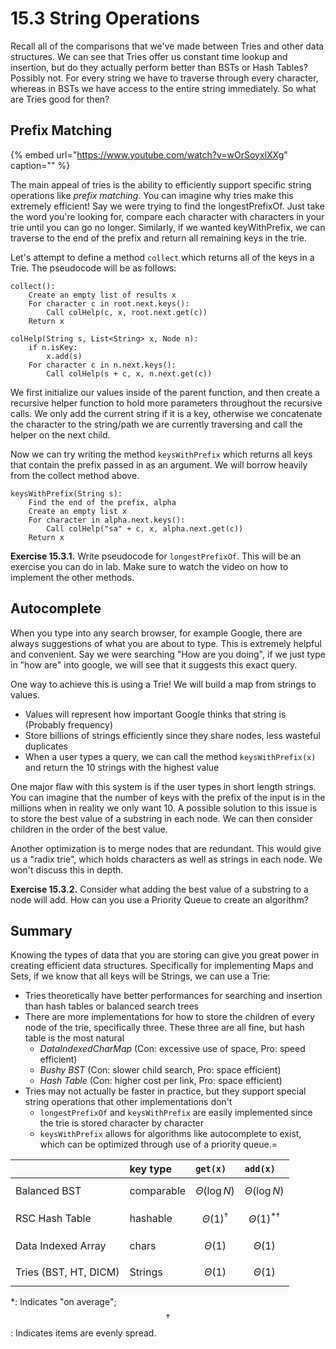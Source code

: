 # 15.3 String Operations

Recall all of the comparisons that we've made between Tries and other data structures. We can see that Tries offer us constant time lookup and insertion, but do they actually perform better than BSTs or Hash Tables? Possibly not. For every string we have to traverse through every character, whereas in BSTs we have access to the entire string immediately. So what are Tries good for then?

## Prefix Matching

{% embed url="https://www.youtube.com/watch?v=wOrSoyxlXXg" caption="" %}

The main appeal of tries is the ability to efficiently support specific string operations like _prefix matching_. You can imagine why tries make this extremely efficient! Say we were trying to find the longestPrefixOf. Just take the word you're looking for, compare each character with characters in your trie until you can go no longer. Similarly, if we wanted keyWithPrefix, we can traverse to the end of the prefix and return all remaining keys in the trie.

Let's attempt to define a method `collect` which returns all of the keys in a Trie. The pseudocode will be as follows:

```text
collect():
    Create an empty list of results x
    For character c in root.next.keys():
        Call colHelp(c, x, root.next.get(c))
    Return x

colHelp(String s, List<String> x, Node n):
    if n.isKey:
        x.add(s)
    For character c in n.next.keys():
        Call colHelp(s + c, x, n.next.get(c))
```

We first initialize our values inside of the parent function, and then create a recursive helper function to hold more parameters throughout the recursive calls. We only add the current string if it is a key, otherwise we concatenate the character to the string/path we are currently traversing and call the helper on the next child.

Now we can try writing the method `keysWithPrefix` which returns all keys that contain the prefix passed in as an argument. We will borrow heavily from the collect method above.

```text
keysWithPrefix(String s):
    Find the end of the prefix, alpha
    Create an empty list x
    For character in alpha.next.keys():
        Call colHelp("sa" + c, x, alpha.next.get(c))
    Return x
```

**Exercise 15.3.1.** Write pseudocode for `longestPrefixOf`. This will be an exercise you can do in lab. Make sure to watch the video on how to implement the other methods.

## Autocomplete

When you type into any search browser, for example Google, there are always suggestions of what you are about to type. This is extremely helpful and convenient. Say we were searching "How are you doing", if we just type in "how are" into google, we will see that it suggests this exact query.

One way to achieve this is using a Trie! We will build a map from strings to values.

* Values will represent how important Google thinks that string is \(Probably frequency\)
* Store billions of strings efficiently since they share nodes, less wasteful duplicates
* When a user types a query, we can call the method `keysWithPrefix(x)` and return the 10 strings with the highest value

One major flaw with this system is if the user types in short length strings. You can imagine that the number of keys with the prefix of the input is in the millions when in reality we only want 10. A possible solution to this issue is to store the best value of a substring in each node. We can then consider children in the order of the best value.

Another optimization is to merge nodes that are redundant. This would give us a "radix trie", which holds characters as well as strings in each node. We won't discuss this in depth.

**Exercise 15.3.2.** Consider what adding the best value of a substring to a node will add. How can you use a Priority Queue to create an algorithm?

## Summary

Knowing the types of data that you are storing can give you great power in creating efficient data structures. Specifically for implementing Maps and Sets, if we know that all keys will be Strings, we can use a Trie:

* Tries theoretically have better performances for searching and insertion than hash tables or balanced search trees
* There are more implementations for how to store the children of every node of the trie, specifically three.  These three are all fine, but hash table is the most natural
  * _DataIndexedCharMap_ \(Con: excessive use of space, Pro: speed efficient\)
  * _Bushy BST_ \(Con: slower child search, Pro: space efficient\)
  * _Hash Table_ \(Con: higher cost per link, Pro: space efficient\)
* Tries may not actually be faster in practice, but they support special string operations that other implementations don't
  * `longestPrefixOf` and `keysWithPrefix` are easily implemented since the trie is stored character by character
  * `keysWithPrefix` allows for algorithms like autocomplete to exist, which can be optimized through use of a priority queue.=

|  | key type | `get(x)` | `add(x)` |
| :--- | :--- | :--- | :--- |
| Balanced BST | comparable | $$\Theta(\log N)$$ | $$\Theta(\log N)$$ |
| RSC Hash Table | hashable | $$\Theta(1)^{\dagger}$$ | $$\Theta(1)^{*{\dagger}}$$ |
| Data Indexed Array | chars | $$\Theta(1)$$ | $$\Theta(1)$$ |
| Tries \(BST, HT, DICM\) | Strings | $$\Theta(1)$$ | $$\Theta(1)$$ |

\*: Indicates "on average"; $$\dagger$$: Indicates items are evenly spread.

